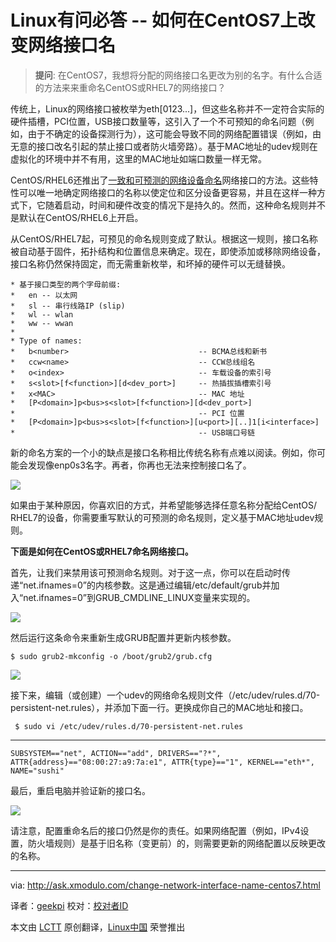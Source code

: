 Linux有问必答 -- 如何在CentOS7上改变网络接口名
================================================================================
> **提问**: 在CentOS7，我想将分配的网络接口名更改为别的名字。有什么合适的方法来来重命名CentOS或RHEL7的网络接口？

传统上，Linux的网络接口被枚举为eth[0123...]，但这些名称并不一定符合实际的硬件插槽，PCI位置，USB接口数量等，这引入了一个不可预知的命名问题（例如，由于不确定的设备探测行为），这可能会导致不同的网络配置错误（例如，由无意的接口改名引起的禁止接口或者防火墙旁路）。基于MAC地址的udev规则在虚拟化的环境中并不有用，这里的MAC地址如端口数量一样无常。

CentOS/RHEL6还推出了[一致和可预测的网络设备命名][1]网络接口的方法。这些特性可以唯一地确定网络接口的名称以使定位和区分设备更容易，并且在这样一种方式下，它随着启动，时间和硬件改变的情况下是持久的。然而，这种命名规则并不是默认在CentOS/RHEL6上开启。

从CentOS/RHEL7起，可预见的命名规则变成了默认。根据这一规则，接口名称被自动基于固件，拓扑结构和位置信息来确定。现在，即使添加或移除网络设备，接口名称仍然保持固定，而无需重新枚举，和坏掉的硬件可以无缝替换。

    * 基于接口类型的两个字母前缀:
    *   en -- 以太网
    *   sl -- 串行线路IP (slip)
    *   wl -- wlan
    *   ww -- wwan
    *
    * Type of names:
    *   b<number>                             -- BCMA总线和新书
    *   ccw<name>                             -- CCW总线组名
    *   o<index>                              -- 车载设备的索引号
    *   s<slot>[f<function>][d<dev_port>]     -- 热插拔插槽索引号
    *   x<MAC>                                -- MAC 地址
    *   [P<domain>]p<bus>s<slot>[f<function>][d<dev_port>]
    *                                         -- PCI 位置
    *   [P<domain>]p<bus>s<slot>[f<function>][u<port>][..]1[i<interface>]
    *                                         -- USB端口号链

新的命名方案的一个小的缺点是接口名称相比传统名称有点难以阅读。例如，你可能会发现像enp0s3名字。再者，你再也无法来控制接口名了。

![](https://farm4.staticflickr.com/3854/15294996451_fa731ce12c_z.jpg)

如果由于某种原因，你喜欢旧的方式，并希望能够选择任意名称分配给CentOS/ RHEL7的设备，你需要重写默认的可预测的命名规则，定义基于MAC地址udev规则。

**下面是如何在CentOS或RHEL7命名网络接口。**

首先，让我们来禁用该可预测命名规则。对于这一点，你可以在启动时传递“net.ifnames=0”的内核参数。这是通过编辑/etc/default/grub并加入“net.ifnames=0”到GRUB_CMDLINE_LINUX变量来实现的。

![](https://farm4.staticflickr.com/3898/15315687725_c82fbef5bc_z.jpg)

然后运行这条命令来重新生成GRUB配置并更新内核参数。

    $ sudo grub2-mkconfig -o /boot/grub2/grub.cfg 

![](https://farm4.staticflickr.com/3909/15128981250_72f45633c1_z.jpg)

接下来，编辑（或创建）一个udev的网络命名规则文件（/etc/udev/rules.d/70-persistent-net.rules），并添加下面一行。更换成你自己的MAC地址和接口。

     $ sudo vi /etc/udev/rules.d/70-persistent-net.rules 

----------

    SUBSYSTEM=="net", ACTION=="add", DRIVERS=="?*", ATTR{address}=="08:00:27:a9:7a:e1", ATTR{type}=="1", KERNEL=="eth*", NAME="sushi"

最后，重启电脑并验证新的接口名。

![](https://farm4.staticflickr.com/3861/15111594847_14e0c5a00d_z.jpg)

请注意，配置重命名后的接口仍然是你的责任。如果网络配置（例如，IPv4设置，防火墙规则）是基于旧名称（变更前）的，则需要更新的网络配置以反映更改的名称。

--------------------------------------------------------------------------------

via: http://ask.xmodulo.com/change-network-interface-name-centos7.html

译者：[geekpi](https://github.com/geekpi)
校对：[校对者ID](https://github.com/校对者ID)

本文由 [LCTT](https://github.com/LCTT/TranslateProject) 原创翻译，[Linux中国](http://linux.cn/) 荣誉推出

[1]:https://access.redhat.com/documentation/en-US/Red_Hat_Enterprise_Linux/6/html/Deployment_Guide/appe-Consistent_Network_Device_Naming.html